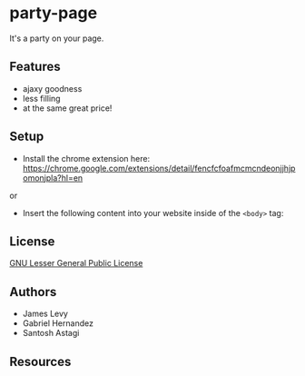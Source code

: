 # party-page

It's a party on your page. 

## Features

- ajaxy goodness
- less filling
- at the same great price!

## Setup

- Install the chrome extension here: 
    https://chrome.google.com/extensions/detail/fencfcfoafmcmcndeonjjhjpomonjpla?hl=en

or

- Insert the following content into your website inside of the `<body>` tag:
    <script src="http://party-page.appspot.com/party-page-js"></script>

## License

[GNU Lesser General Public License](http://www.gnu.org/copyleft/lesser.html)

## Authors

- James Levy
- Gabriel Hernandez
- Santosh Astagi

## Resources
